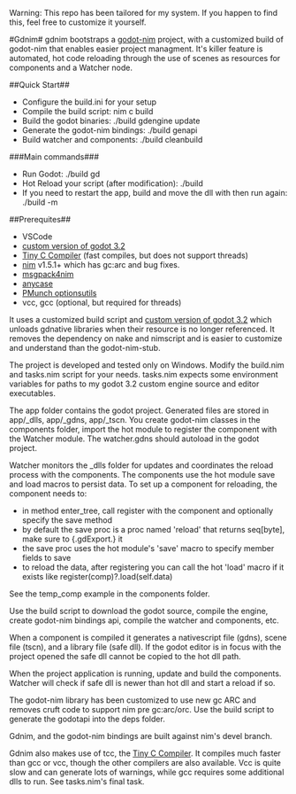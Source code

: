 Warning: This repo has been tailored for my system. If you happen to find this,
feel free to customize it yourself.

#Gdnim#
gdnim bootstraps a [godot-nim](https://github.com/pragmagic/godot-nim) project,
with a customized build of godot-nim that enables easier project managment. It's
killer feature is automated, hot code reloading through the use of scenes as
resources for components and a Watcher node.

##Quick Start##
 - Configure the build.ini for your setup
 - Compile the build script: nim c build
 - Build the godot binaries: ./build gdengine update
 - Generate the godot-nim bindings: ./build genapi
 - Build watcher and components: ./build cleanbuild

###Main commands###
 - Run Godot: ./build gd
 - Hot Reload your script (after modification): ./build
 - If you need to restart the app, build and move the dll with then run again: ./build -m

##Prerequites##
  - VSCode
  - [custom version of godot 3.2](https://github.com/geekrelief/godot/tree/3.2_custom)
  - [Tiny C Compiler](https://github.com/mirror/tinycc) (fast compiles, but does not support threads)
  - [nim](https://github.com/nim-lang/Nim) v1.5.1+ which has gc:arc and bug fixes.
  - [msgpack4nim](https://nimble.directory/pkg/msgpack4nim)
  - [anycase](https://nimble.directory/pkg/anycase)
  - [PMunch optionsutils](https://github.com/PMunch/nim-optionsutils)
  - vcc, gcc (optional, but required for threads)

It uses a customized build script and [custom version of godot 3.2](https://github.com/geekrelief/godot/tree/3.2_custom) which unloads gdnative libraries when their resource is no longer
referenced. It removes the dependency on nake and nimscript and is easier to
customize and understand than the godot-nim-stub.

The project is developed and tested only on Windows.
Modify the build.nim and tasks.nim script for your needs.
tasks.nim expects some environment variables for paths
to my godot 3.2 custom engine source and editor executables.

The app folder contains the godot project. Generated files are stored in
app/_dlls, app/_gdns, app/_tscn.  You create godot-nim classes in the components
folder, import the hot module to register the component with the Watcher module.
The watcher.gdns should autoload in the godot project.

Watcher monitors the _dlls folder for updates and coordinates the reload process
with the components. The components use the hot module save and load macros to
persist data. To set up a component for reloading, the component needs to:
 - in method enter_tree, call register with the component and optionally specify the save method
 - by default the save proc is a proc named 'reload' that returns seq[byte], make sure to {.gdExport.} it
 - the save proc uses the hot module's 'save' macro to specify member fields to save
 - to reload the data, after registering you can call the hot 'load' macro if it exists like register(comp)?.load(self.data)

See the temp_comp example in the components folder.

Use the build script to download the godot source, compile the engine, create
godot-nim bindings api, compile the watcher and components, etc.

When a component is compiled it generates a nativescript file (gdns),
scene file (tscn), and a library file (safe dll). If the godot editor is in
focus with the project opened the safe dll cannot be copied to the hot dll path.

When the project application is running, update and build the components.
Watcher will check if safe dll is newer than hot dll and start a reload if so.

The godot-nim library has been customized to use new gc ARC and removes
cruft code to support nim pre gc:arc/orc.
Use the build script to generate the godotapi into the deps folder.

Gdnim, and the godot-nim bindings are built against nim's devel branch.

Gdnim also makes use of tcc, the [Tiny C Compiler](https://github.com/mirror/tinycc).
It compiles much faster than gcc or vcc, though the other compilers are also
available.  Vcc is quite slow and can generate lots of warnings, while gcc
requires some additional dlls to run. See tasks.nim's final task.
